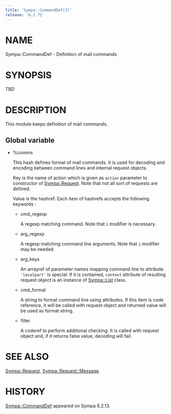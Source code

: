 ```yaml
---
title: 'Sympa::CommandDef(3)'
release: '6.2.72'
---
```


# NAME

Sympa::CommandDef - Definition of mail commands

# SYNOPSIS

TBD

# DESCRIPTION

This module keeps definition of mail commands.

## Global variable

- %comms

    This hash defines format of mail commands.
    It is used for decoding and encoding between command lines and internal
    request objects.

    Key is the name of action which is given as `action` parameter to constructor
    of [Sympa::Request](./Sympa-Request.3.md).
    Note that not all sort of requests are defined.

    Value is the hashref.
    Each item of hashrefs accepts the following keywords :

    - cmd\_regexp

        A regexp matching command.
        Note that `i` modifier is necessary.

    - arg\_regexp

        A regexp matching command line arguments.
        Note that `i` modifier may be needed.

    - arg\_keys

        An arrayref of parameter names mapping command line to attribute.
        `'localpart'` is special:
        If it is contained, `context` attribute of resulting request object is
        an instance of [Sympa::List](./Sympa-List.3.md) class.

    - cmd\_format

        A string to format command line using attributes.
        If this item is code reference, it will be called with request object
        and returned value will be used as format string.

    - filter

        A coderef to perform additional checking.
        It is called with request object and, if it returns false value,
        decoding will fail.

# SEE ALSO

[Sympa::Request](./Sympa-Request.3.md), [Sympa::Request::Message](./Sympa-Request-Message.3.md).

# HISTORY

[Sympa::CommandDef](./Sympa-CommandDef.3.md) appeared on Sympa 6.2.13.
